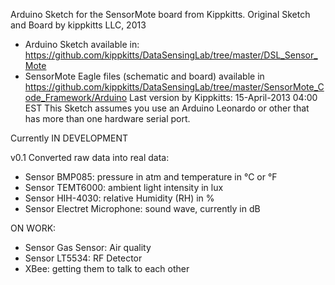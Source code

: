 Arduino Sketch for the SensorMote board from Kippkitts.
Original Sketch and Board by kippkitts LLC, 2013
- Arduino Sketch available in: https://github.com/kippkitts/DataSensingLab/tree/master/DSL_Sensor_Mote
- SensorMote Eagle files (schematic and board) available in https://github.com/kippkitts/DataSensingLab/tree/master/SensorMote_Code_Framework/Arduino
Last version by Kippkitts: 15-April-2013 04:00 EST
This Sketch assumes you use an Arduino Leonardo or other that has more than one hardware serial port.

Currently IN DEVELOPMENT

v0.1
Converted raw data into real data:
- Sensor BMP085: pressure in atm and temperature in °C or °F
- Sensor TEMT6000: ambient light intensity in lux
- Sensor HIH-4030: relative Humidity (RH) in %
- Sensor Electret Microphone: sound wave, currently in dB

ON WORK:
- Sensor Gas Sensor: Air quality 
- Sensor LT5534: RF Detector
- XBee: getting them to talk to each other
